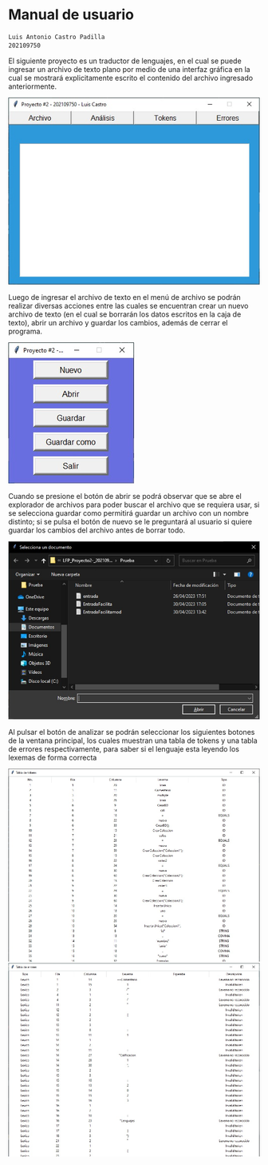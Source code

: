 # Manual de usuario
```sh
Luis Antonio Castro Padilla
202109750
```

El siguiente proyecto es un traductor de lenguajes, en el cual se puede ingresar un archivo de texto plano por medio de una interfaz gráfica en la cual se mostrará explicitamente escrito el contenido del archivo ingresado anteriormente.

![Ventana principal](/src/Imagenes/VenPrin.jpeg)

Luego de ingresar el archivo de texto en el menú de archivo se podrán realizar diversas acciones entre las cuales se encuentran crear un nuevo archivo de texto (en el cual se borrarán los datos escritos en la caja de texto), abrir un archivo y guardar los cambios, además de cerrar el programa.

![Ventana Archivo](/src/Imagenes/VenArch.jpeg)

Cuando se presione el botón de abrir se podrá observar que se abre el explorador de archivos para poder buscar el archivo que se requiera usar, si se selecciona guardar como permitirá guardar un archivo con un nombre distinto; si se pulsa el botón de nuevo se le preguntará al usuario si quiere guardar los cambios del archivo antes de borrar todo.

![Funcionamiento botones de archivo](/src/Imagenes/Explo.jpeg)

Al pulsar el botón de analizar se podrán seleccionar los siguientes botones de la ventana principal, los cuales muestran una tabla de tokens y una tabla de errores respectivamente, para saber si el lenguaje esta leyendo los lexemas de forma correcta

![Tabla Tokens](/src/Imagenes/TabTok.jpeg)
![Tabla errores](/src/Imagenes/TakError.jpeg)
